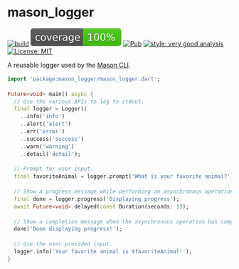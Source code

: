 # mason_logger

[![build](https://github.com/felangel/mason/workflows/mason_logger/badge.svg)](https://github.com/felangel/mason/actions)
[![coverage](https://raw.githubusercontent.com/felangel/mason/master/packages/mason_logger/coverage_badge.svg)](https://github.com/felangel/mason/actions)
[![Pub](https://img.shields.io/pub/v/mason_logger.svg)](https://pub.dev/packages/mason)
[![style: very good analysis](https://img.shields.io/badge/style-very_good_analysis-B22C89.svg)](https://pub.dev/packages/very_good_analysis)
[![License: MIT](https://img.shields.io/badge/license-MIT-purple.svg)](https://opensource.org/licenses/MIT)

A reusable logger used by the [Mason CLI](https://github.com/felangel/mason).

```dart
import 'package:mason_logger/mason_logger.dart';

Future<void> main() async {
  // Use the various APIs to log to stdout.
  final logger = Logger()
    ..info('info')
    ..alert('alert')
    ..err('error')
    ..success('success')
    ..warn('warning')
    ..detail('detail');

  // Prompt for user input.
  final favoriteAnimal = logger.prompt('What is your favorite animal?');

  // Show a progress message while performing an asynchronous operation.
  final done = logger.progress('Displaying progress');
  await Future<void>.delayed(const Duration(seconds: 1));

  // Show a completion message when the asynchronous operation has completed.
  done('Done displaying progress!');

  // Use the user provided input.
  logger.info('Your favorite animal is $favoriteAnimal!');
}
```